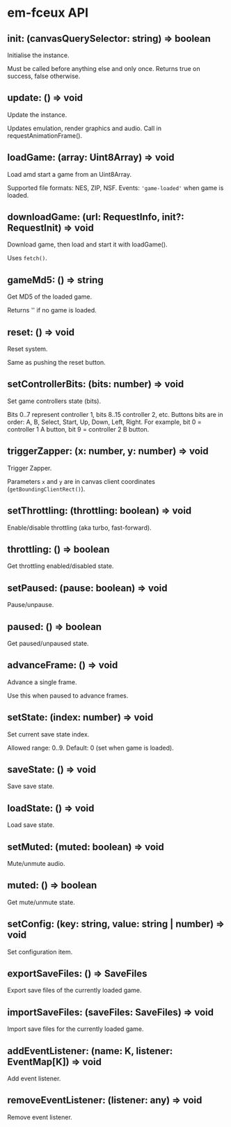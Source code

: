 # em-fceux API

## init: (canvasQuerySelector: string) => boolean

Initialise the instance.

Must be called before anything else and only once. Returns true on success,
false otherwise.

## update: () => void

Update the instance.

Updates emulation, render graphics and audio. Call in requestAnimationFrame().

## loadGame: (array: Uint8Array) => void

Load amd start a game from an Uint8Array.

Supported file formats: NES, ZIP, NSF. Events: `'game-loaded'` when game is
loaded.

## downloadGame: (url: RequestInfo, init?: RequestInit) => void

Download game, then load and start it with loadGame().

Uses `fetch()`.

## gameMd5: () => string

Get MD5 of the loaded game.

Returns '' if no game is loaded.

## reset: () => void

Reset system.

Same as pushing the reset button.

## setControllerBits: (bits: number) => void

Set game controllers state (bits).

Bits 0..7 represent controller 1, bits 8..15 controller 2, etc. Buttons bits are
in order: A, B, Select, Start, Up, Down, Left, Right. For example, bit 0 =
controller 1 A button, bit 9 = controller 2 B button.

## triggerZapper: (x: number, y: number) => void

Trigger Zapper.

Parameters `x` and `y` are in canvas client coordinates
(`getBoundingClientRect()`).

## setThrottling: (throttling: boolean) => void

Enable/disable throttling (aka turbo, fast-forward).

## throttling: () => boolean

Get throttling enabled/disabled state.

## setPaused: (pause: boolean) => void

Pause/unpause.

## paused: () => boolean

Get paused/unpaused state.

## advanceFrame: () => void

Advance a single frame.

Use this when paused to advance frames.

## setState: (index: number) => void

Set current save state index.

Allowed range: 0..9. Default: 0 (set when game is loaded).

## saveState: () => void

Save save state.

## loadState: () => void

Load save state.

## setMuted: (muted: boolean) => void

Mute/unmute audio.

## muted: () => boolean

Get mute/unmute state.

## setConfig: (key: string, value: string | number) => void

Set configuration item.

## exportSaveFiles: () => SaveFiles

Export save files of the currently loaded game.

## importSaveFiles: (saveFiles: SaveFiles) => void

Import save files for the currently loaded game.

## addEventListener: (name: K, listener: EventMap[K]) => void

Add event listener.

## removeEventListener: (listener: any) => void

Remove event listener.
